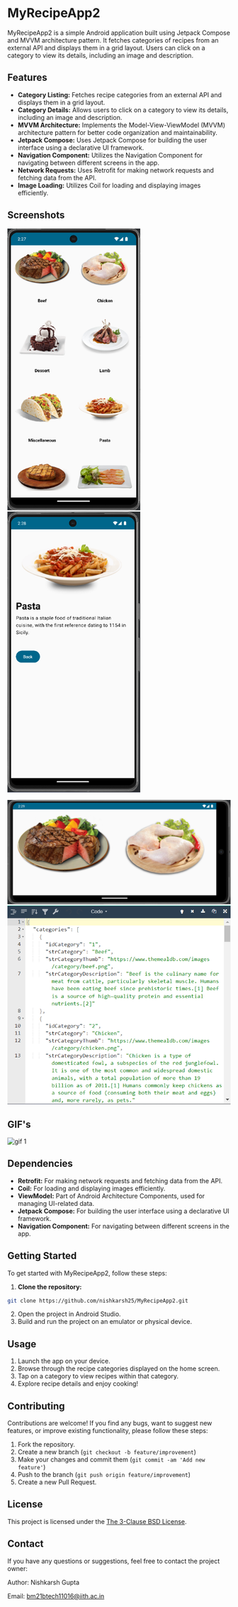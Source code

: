# MyRecipeApp2

MyRecipeApp2 is a simple Android application built using Jetpack Compose and MVVM architecture pattern. It fetches categories of recipes from an external API and displays them in a grid layout. Users can click on a category to view its details, including an image and description.

## Features

- **Category Listing:** Fetches recipe categories from an external API and displays them in a grid layout.
- **Category Details:** Allows users to click on a category to view its details, including an image and description.
- **MVVM Architecture:** Implements the Model-View-ViewModel (MVVM) architecture pattern for better code organization and maintainability.
- **Jetpack Compose:** Uses Jetpack Compose for building the user interface using a declarative UI framework.
- **Navigation Component:** Utilizes the Navigation Component for navigating between different screens in the app.
- **Network Requests:** Uses Retrofit for making network requests and fetching data from the API.
- **Image Loading:** Utilizes Coil for loading and displaying images efficiently.

## Screenshots

<!-- Include screenshots or GIFs of your app here to give users a visual representation of what your app looks like. -->
<img src="https://github.com/nishkarsh25/MyRecipeApp2/blob/main/Screenshots%20and%20gifs/ss1.png" alt="Screenshot 1" width="300"> &nbsp;  <img src="https://github.com/nishkarsh25/MyRecipeApp2/blob/main/Screenshots%20and%20gifs/ss2.png" alt="Screenshot 2" width="300">

<img src="https://github.com/nishkarsh25/MyRecipeApp2/blob/main/Screenshots%20and%20gifs/ss3.png" alt="Screenshot 3" width="620">

<img src="https://github.com/nishkarsh25/MyRecipeApp2/blob/main/Screenshots%20and%20gifs/ss4.png" alt="Screenshot 4" width="620">

## GIF's

<img src="https://github.com/nishkarsh25/MyRecipeApp2/blob/main/Screenshots%20and%20gifs/gif1.gif" alt="gif 1" width="300">


## Dependencies

- **Retrofit:** For making network requests and fetching data from the API.
- **Coil:** For loading and displaying images efficiently.
- **ViewModel:** Part of Android Architecture Components, used for managing UI-related data.
- **Jetpack Compose:** For building the user interface using a declarative UI framework.
- **Navigation Component:** For navigating between different screens in the app.

## Getting Started

To get started with MyRecipeApp2, follow these steps:

1. **Clone the repository:**

```bash
git clone https://github.com/nishkarsh25/MyRecipeApp2.git
```

2. Open the project in Android Studio.
3. Build and run the project on an emulator or physical device.

## Usage
1. Launch the app on your device.
2. Browse through the recipe categories displayed on the home screen.
3. Tap on a category to view recipes within that category.
4. Explore recipe details and enjoy cooking!

## Contributing
Contributions are welcome! If you find any bugs, want to suggest new features, or improve existing functionality, please follow these steps:
1. Fork the repository.
2. Create a new branch (`git checkout -b feature/improvement`)
3. Make your changes and commit them (`git commit -am 'Add new feature'`)
4. Push to the branch (`git push origin feature/improvement`)
5. Create a new Pull Request.

## License
This project is licensed under the [The 3-Clause BSD License](LICENSE).

## Contact
If you have any questions or suggestions, feel free to contact the project owner:

Author: Nishkarsh Gupta

Email: bm21btech11016@iith.ac.in
